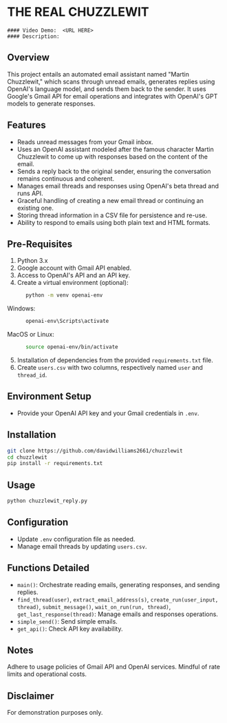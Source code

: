 # THE REAL CHUZZLEWIT
    #### Video Demo:  <URL HERE>
    #### Description:

## Overview
This project entails an automated email assistant named "Martin Chuzzlewit," which scans through unread emails, generates replies using OpenAI's language model, and sends them back to the sender. It uses Google's Gmail API for email operations and integrates with OpenAI's GPT models to generate responses.

## Features
- Reads unread messages from your Gmail inbox.
- Uses an OpenAI assistant modeled after the famous character Martin Chuzzlewit to come up with responses based on the content of the email.
- Sends a reply back to the original sender, ensuring the conversation remains continuous and coherent.
- Manages email threads and responses using OpenAI's beta thread and runs API.
- Graceful handling of creating a new email thread or continuing an existing one.
- Storing thread information in a CSV file for persistence and re-use.
- Ability to respond to emails using both plain text and HTML formats.

## Pre-Requisites
1. Python 3.x
2. Google account with Gmail API enabled.
3. Access to OpenAI's API and an API key.
4. Create a virtual environment (optional):
```bash
      python -m venv openai-env
```
Windows:
```bash
      openai-env\Scripts\activate
```
MacOS or Linux:
```bash
      source openai-env/bin/activate
```
5. Installation of dependencies from the provided `requirements.txt` file.
6. Create `users.csv` with two columns, respectively named `user` and `thread_id`.


## Environment Setup
- Provide your OpenAI API key and your Gmail credentials in `.env`.

## Installation
```bash
git clone https://github.com/davidwilliams2661/chuzzlewit
cd chuzzlewit
pip install -r requirements.txt
```

## Usage
```bash
python chuzzlewit_reply.py
```

## Configuration
- Update `.env` configuration file as needed.
- Manage email threads by updating `users.csv`.

## Functions Detailed
- `main()`: Orchestrate reading emails, generating responses, and sending replies.
- `find_thread(user)`, `extract_email_address(s)`, `create_run(user_input, thread)`, `submit_message()`, `wait_on_run(run, thread)`, `get_last_response(thread)`: Manage emails and responses operations.
- `simple_send()`: Send simple emails.
- `get_api()`: Check API key availability.

## Notes
Adhere to usage policies of Gmail API and OpenAI services. Mindful of rate limits and operational costs.

## Disclaimer
For demonstration purposes only.